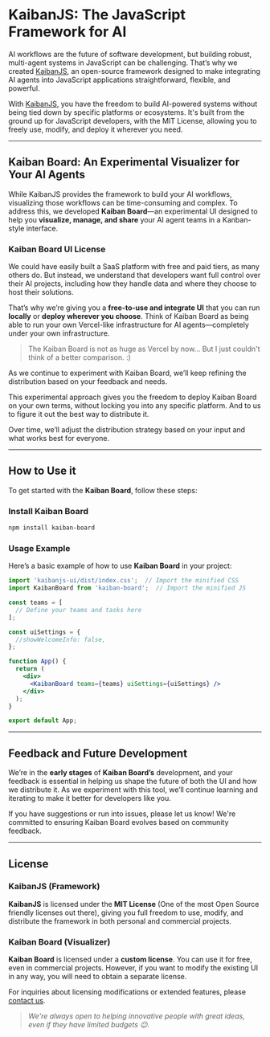 # KaibanJS: The JavaScript Framework for AI

AI workflows are the future of software development, but building robust, multi-agent systems in JavaScript can be challenging. That’s why we created [KaibanJS](https://github.com/kaiban-ai/KaibanJS), an open-source framework designed to make integrating AI agents into JavaScript applications straightforward, flexible, and powerful.

With [KaibanJS](https://github.com/kaiban-ai/KaibanJS), you have the freedom to build AI-powered systems without being tied down by specific platforms or ecosystems. It's built from the ground up for JavaScript developers, with the MIT License, allowing you to freely use, modify, and deploy it wherever you need.

---

## Kaiban Board: An Experimental Visualizer for Your AI Agents

While KaibanJS provides the framework to build your AI workflows, visualizing those workflows can be time-consuming and complex. To address this, we developed **Kaiban Board**—an experimental UI designed to help you **visualize, manage, and share** your AI agent teams in a Kanban-style interface.

### Kaiban Board UI License

We could have easily built a SaaS platform with free and paid tiers, as many others do. But instead, we understand that developers want full control over their AI projects, including how they handle data and where they choose to host their solutions. 

That’s why we’re giving you a **free-to-use and integrate UI** that you can run **locally** or **deploy wherever you choose**. Think of Kaiban Board as being able to run your own Vercel-like infrastructure for AI agents—completely under your own infrastructure. 

> The Kaiban Board is not as huge as Vercel by now... But I just couldn't think of a better comparison. :)

As we continue to experiment with Kaiban Board, we’ll keep refining the distribution based on your feedback and needs. 

This experimental approach gives you the freedom to deploy Kaiban Board on your own terms, without locking you into any specific platform. And to us to figure it out the best way to distribute it. 

Over time, we’ll adjust the distribution strategy based on your input and what works best for everyone.

---

## How to Use it

To get started with the **Kaiban Board**, follow these steps:

### Install Kaiban Board

```bash
npm install kaiban-board
```

### Usage Example

Here’s a basic example of how to use **Kaiban Board** in your project:

```jsx
import 'kaibanjs-ui/dist/index.css';  // Import the minified CSS
import KaibanBoard from 'kaiban-board';  // Import the minified JS

const teams = [
  // Define your teams and tasks here
];

const uiSettings = {
  //showWelcomeInfo: false,
};

function App() {
  return (
    <div>
      <KaibanBoard teams={teams} uiSettings={uiSettings} />
    </div>
  );
}

export default App;
```

---

## Feedback and Future Development

We’re in the **early stages** of **Kaiban Board’s** development, and your feedback is essential in helping us shape the future of both the UI and how we distribute it. As we experiment with this tool, we’ll continue learning and iterating to make it better for developers like you.

If you have suggestions or run into issues, please let us know! We're committed to ensuring Kaiban Board evolves based on community feedback.

---


## License

### KaibanJS (Framework)

**KaibanJS** is licensed under the **MIT License** (One of the most Open Source friendly licenses out there), giving you full freedom to use, modify, and distribute the framework in both personal and commercial projects.

### Kaiban Board (Visualizer)

**Kaiban Board** is licensed under a **custom license**. You can use it for free, even in commercial projects. However, if you want to modify the existing UI in any way, you will need to obtain a separate license.

For inquiries about licensing modifications or extended features, please [contact us](mailto:hello@kaiban.ai). 

> *We're always open to helping innovative people with great ideas, even if they have limited budgets 😉.*
